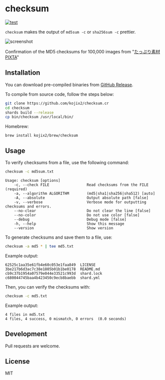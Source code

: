 # checksum

[![test](https://github.com/kojix2/checksum.cr/actions/workflows/test.yml/badge.svg)](https://github.com/kojix2/checksum.cr/actions/workflows/test.yml)

`checksum` makes the output of `md5sum -c` or `sha256sum -c` prettier.

![screenshot](https://github.com/user-attachments/assets/453701b9-19ec-4409-99f2-4e0fb638df4c)

Confirmation of the MD5 checksums for 100,000 images from "[たっぷり素材PIXTA](https://www.sourcenext.com/product/pixta/)"

## Installation

You can download pre-compiled binaries from [GitHub Release](https://github.com/kojix2/checksum.cr/releases).

To compile from source code, follow the steps below:

```sh
git clone https://github.com/kojix2/checksum.cr
cd checksum
shards build --release
cp bin/checksum /usr/local/bin/
```

Homebrew:

```
brew install kojix2/brew/checksum
```

## Usage

To verify checksums from a file, use the following command:

```sh
checksum -c md5sum.txt
```

```
Usage: checksum [options]
    -c, --check FILE                 Read checksums from the FILE (required)
    -a, --algorithm ALGORITHM        (md5|sha1|sha256|sha512) [auto]
    -A, --absolute                   Output absolute path [false]
    -v, --verbose                    Verbose mode for outputting checksums and errors.
    --no-clear                       Do not clear the line [false]
    --no-color                       Do not use color [false]
    --debug                          Debug mode [false]
    -h, --help                       Show this message
    --version                        Show version
```

To generate checksums and save them to a file, use:

```sh
checksum -a md5 * | tee md5.txt
```

Example output:

```
62525c1aa35e61fb4e60c053e1faa849  LICENSE
3be217b6d3ac7c38e1805b01b1be0178  README.md
cb9c37b1954a07579e044e33521c993d  shard.lock
c680044745baa4b423450c9ecb8baebb  shard.yml
```

Then, you can verify the checksums with:

```sh
checksum -c md5.txt
```

Example output:

```
4 files in md5.txt
4 files, 4 success, 0 mismatch, 0 errors  (0.0 seconds)
```

## Development

Pull requests are welcome.

## License

MIT
